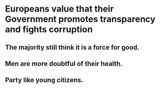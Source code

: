# Europeans value that their Government promotes transparency and fights corruption

## The majority still think it is a force for good.

## Men are more doubtful of their health.

## Party like young citizens.
